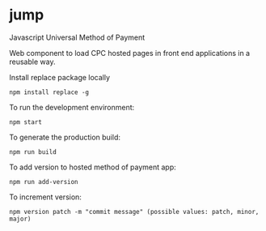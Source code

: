 # jump
Javascript Universal Method of Payment

Web component to load CPC hosted pages in front end applications in a reusable way.

Install replace package locally
```
npm install replace -g
```

To run the development environment:
```
npm start
```
To generate the production build:

```
npm run build
```

To add version to hosted method of payment app:
```
npm run add-version
```

To increment version:

```
npm version patch -m "commit message" (possible values: patch, minor, major)
```

